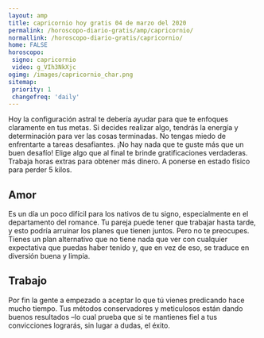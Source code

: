 ```yaml
---
layout: amp
title: capricornio hoy gratis 04 de marzo del 2020 
permalink: /horoscopo-diario-gratis/amp/capricornio/
normallink: /horoscopo-diario-gratis/capricornio/
home: FALSE
horoscopo:
 signo: capricornio
 video: g_VIh3NkXjc
ogimg: /images/capricornio_char.png
sitemap:
 priority: 1
 changefreq: 'daily'
---
```



Hoy la configuración astral te debería ayudar para que te enfoques claramente en tus metas. Si decides realizar algo, tendrás la energía y determinación para ver las cosas terminadas. No tengas miedo de enfrentarte a tareas desafiantes. ¡No hay nada que te guste más que un buen desafío! Elige algo que al final te brinde gratificaciones verdaderas. Trabaja horas extras para obtener más dinero. A ponerse en estado físico para perder 5 kilos.

## Amor

Es un día un poco difícil para los nativos de tu signo, especialmente en el departamento del romance. Tu pareja puede tener que trabajar hasta tarde, y esto podría arruinar los planes que tienen juntos. Pero no te preocupes. Tienes un plan alternativo que no tiene nada que ver con cualquier expectativa que puedas haber tenido y, que en vez de eso, se traduce en diversión buena y limpia.

## Trabajo

Por fin la gente a empezado a aceptar lo que tú vienes predicando hace mucho tiempo. Tus métodos conservadores y meticulosos están dando buenos resultados –lo cual prueba que si te mantienes fiel a tus convicciones lograrás, sin lugar a dudas, el éxito.